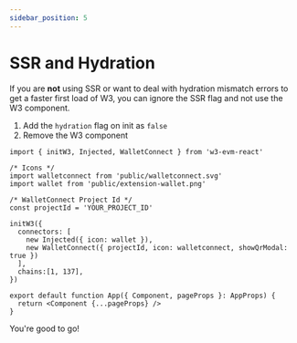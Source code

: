 ```yaml
---
sidebar_position: 5
---
```


# SSR and Hydration

If you are **not** using SSR or want to deal with hydration mismatch errors to get a faster first load of W3, you can ignore the SSR flag and not use the W3 component.

1. Add the `hydration` flag on init as `false`
2. Remove the W3 component

```tsx
import { initW3, Injected, WalletConnect } from 'w3-evm-react'

/* Icons */
import walletconnect from 'public/walletconnect.svg'
import wallet from 'public/extension-wallet.png'

/* WalletConnect Project Id */
const projectId = 'YOUR_PROJECT_ID'

initW3({
  connectors: [
    new Injected({ icon: wallet }), 
    new WalletConnect({ projectId, icon: walletconnect, showQrModal: true })
  ],
  chains:[1, 137],
})

export default function App({ Component, pageProps }: AppProps) {
  return <Component {...pageProps} />
}
```

You're good to go!